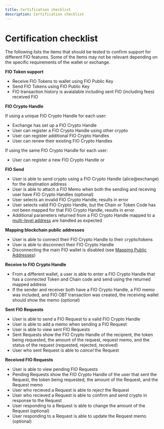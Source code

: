 ```yaml
---
title: Certification checklist
description: Certification checklist
---
```


# Certification checklist

The following lists the items that should be tested to confirm support for different FIO features. Some of the items may not be relevant depending on the specific requirements of the wallet or exchange.

**FIO Token support**

-  Receive FIO Tokens to wallet using FIO Public Key
-  Send FIO Tokens using FIO Public Key
-  FIO transaction history is avaialable including sent FIO (including fees) received FIO

**FIO Crypto Handle**

If using a unique FIO Crypto Handle for each user:
-  Exchange has set up a FIO Crypto Handle
-  User can register a FIO Crypto Handle using other crypto
-  User can register additional FIO Crypto Handles
-  User can renew their existing FIO Crypto Handles

If using the same FIO Crypto Handle for each user:
-  User can register a new FIO Crypto Handle or 
  
**FIO Send**

-  User is able to send crypto using a FIO Crypto Handle (alice@exchange) for the destination address
-  User is able to attach a FIO Memo when both the sending and receving user have FIO Crypto Handles (optional)
-  User selects an invalid FIO Crypto Handle, results in error
-  User selects valid FIO Crypto Handle, but the Chain or Token Code has not been mapped for that FIO Crypto Handle, results in error
-  Additional parameters returned from a FIO Crypto Handle mapped to a [multi-level address]({{site.baseurl}}/docs/how-to/mapping#multi-level-addressing) are handled as expected

**Mapping blockchain public addresses**

-  User is able to connect their FIO Crypto Handle to their crypto/tokens
-  User is able to disconnect their FIO Crypto Handle
-  Disconnecting the main FIO wallet is disabled (see [Mapping Public Addresses]({{site.baseurl}}/docs/how-to/mapping))

**Receive to FIO Crypto Handle**

- From a different wallet, a user is able to enter a FIO Crypto Handle that has a connected Token and Chain code and send using the returned mapped address
- If the sender and receiver both have a FIO Crypto Handle, a FIO memo was included, and FIO OBT transaction was created, the receiving wallet should show the memo (optional)

**Sent FIO Requests**

-  User is able to send a FIO Request to a valid FIO Crypto Handle
-  User is able to add a memo when sending a FIO Request
-  User is able to view sent FIO Requests
-  Sent Requests show the FIO Crypto Handle of the recipient, the token being requested, the amount of the request, request memo, and the status of the request (requested, rejected, received)
-  User who sent Request is able to *cancel* the Request

**Received FIO Requests**

-  User is able to view pending FIO Requests
-  Pending Requests show the FIO Crypto Handle of the user that sent the Request, the token being requested, the amount of the Request, and the Request memo
-  User who recieved a Request is able to *reject* the Request
-  User who recieved a Request is able to confirm and send crypto in response to the Request
-  User responding to a Request is able to change the amount of the Request (optional)
-  User responding to a Request is able to update the Request memo (optional)


